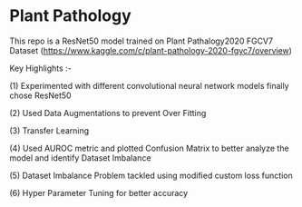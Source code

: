 # Plant Pathology
This repo is a ResNet50 model trained on Plant Pathalogy2020 FGCV7 Dataset (https://www.kaggle.com/c/plant-pathology-2020-fgvc7/overview)

Key Highlights :- 

(1) Experimented with different convolutional neural network models finally chose ResNet50 

(2) Used Data Augmentations to prevent Over Fitting

(3) Transfer Learning 

(4) Used AUROC metric and plotted Confusion Matrix to better analyze the model and identify Dataset Imbalance

(5) Dataset Imbalance Problem tackled using modified custom loss function

(6) Hyper Parameter Tuning for better accuracy
